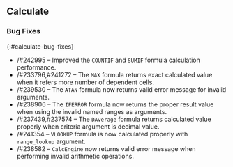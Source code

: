 ## Calculate

### Bug Fixes
{:#calculate-bug-fixes}

* /#242995 – Improved the `COUNTIF` and `SUMIF` formula calculation performance.
* /#233796,#241272 – The `MAX` formula returns exact calculated value when it refers more number of dependent cells.
* /#239530 – The `ATAN` formula now returns valid error message for invalid arguments.
* /#238906 – The `IFERROR` formula now returns the proper result value when using the invalid named ranges as arguments.
* /#237439,#237574 – The `DAverage` formula returns calculated value properly when criteria argument is decimal value.
* /#241354 – `VLOOKUP` formula is now calculated properly with `range_lookup` argument.
* /#238582 – `CalcEngine` now returns valid error message when performing invalid arithmetic operations.
